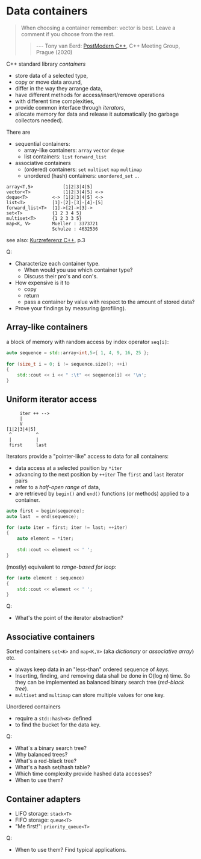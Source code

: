 # Data containers

> When choosing a container remember: vector is best.
> Leave a comment if you choose from the rest.
>
> > --- Tony van Eerd: [PostModern C++](https://www.youtube.com/watch?v=Zx_Tjp9WIII), C++ Meeting Group, Prague (2020)

C++ standard library _containers_ 

* store data of a selected type, 
* copy or move data around,
* differ in the way they arrange data,
* have different methods for access/insert/remove operations 
* with different time complexities, 
* provide common interface through _iterators_,
* allocate memory for data and release it automatically (no garbage collectors needed).

There are
* sequential containers:
	* array-like containers: `array` `vector` `deque`
	* list containers: `list` `forward_list`
* associative containers
	* (ordered) containers: `set` `multiset` `map` `multimap`
	* unordered (hash) containers: `unordered_set` ...

```
array<T,5>           [1|2|3|4|5]
vector<T>            [1|2|3|4|5] <->
deque<T>         <-> [1|2|3|4|5] <->
list<T>          [1]-[2]-[3]-[4]-[5]
forward_list<T>  [1]->[2]->[3]->
set<T>           {1 2 3 4 5}
multiset<T>      {1 2 3 3 5}
map<K, V>        Mueller : 3373721 
                 Schulze : 4632536 
```
see also: [Kurzreferenz C++](https://namespace-cpp.de/std/lib/exe/fetch.php/kurzref.pdf), p.3

Q: 
* Characterize each container type. 
	* When would you use which container type?
	* Discuss their pro's and con's.
* How expensive is it to
	* copy
	* return
	* pass a container by value with respect to the amount of stored data? 
* Prove your findings by measuring (profiling).

## Array-like containers
a block of memory with 
random access by index operator `seq[i]`:
```cpp
auto sequence = std::array<int,5>{ 1, 4, 9, 16, 25 };
	
for (size_t i = 0; i != sequence.size(); ++i)
{
	std::cout << i << " :\t" << sequence[i] << '\n'; 
}
```

## Uniform iterator access
```
     iter ++ -->
     |	 
     V
[1|2|3|4|5]
 ^         ^
 |         |
 first     last
```
Iterators provide a "pointer-like" access to data for all containers:
* data access at a selected position by `*iter`
* advancing to the next position by `++iter` 
The `first` and `last` iterator pairs 
* refer to a _half-open range_ of data,
* are retrieved by `begin()` and `end()` functions (or methods) applied to a container.

```cpp
auto first = begin(sequence);
auto last  = end(sequence);

for (auto iter = first; iter != last; ++iter)
{
	auto element = *iter;
	
	std::cout << element << ' ';
}
```
(mostly) equivalent to _range-based for loop_:
```cpp
for (auto element : sequence)
{
	std::cout << element << ' ';		
}
```
Q:
* What's the point of the iterator abstraction?

## Associative containers
Sorted containers `set<K>` and `map<K,V>` 
(aka _dictionary_ or _associative array_) etc.

* always keep data in an "less-than" ordered sequence of _keys_.
* Inserting, finding, and removing data shall be done in O(log n) time.
  So they can be implemented as balanced binary search tree (_red-black tree_).
* `multiset` and `multimap` can store multiple values for one key.

Unordered containers
* require a `std::hash<K>` defined
* to find the bucket for the data key.

Q:
* What`s a binary search tree? 
* Why balanced trees? 
* What's a red-black tree?
* What's a hash set/hash table?
* Which time complexity provide hashed data accesses?
* When to use them?

## Container adapters
* LIFO storage: `stack<T>`
* FIFO storage: `queue<T>`
* "Me first!": `priority_queue<T>`

Q:
* When to use them? Find typical applications.
